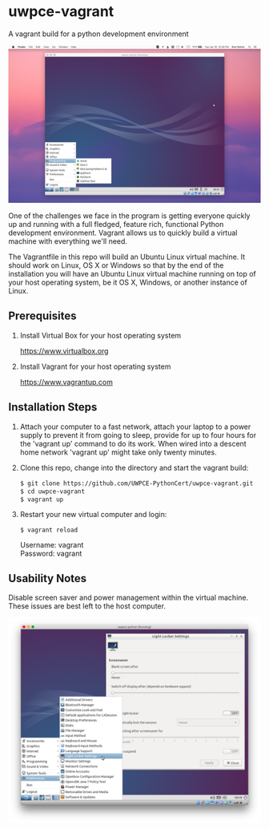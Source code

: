 # uwpce-vagrant
A vagrant build for a python development environment

![Image](screenshot.png?raw=true)

One of the challenges we face in the program is getting everyone quickly up and running with a full fledged, feature rich, functional Python development environment.  Vagrant allows us to quickly build a virtual machine with everything we'll need.

The Vagrantfile in this repo will build an Ubuntu Linux virtual machine.  It should work on Linux, OS X or Windows so that by the end of the installation you will have an Ubuntu Linux virtual machine running on top of your host operating system, be it OS X, Windows, or another instance of Linux.

Prerequisites
-------------

1.  Install Virtual Box for your host operating system

    https://www.virtualbox.org

2.  Install Vagrant for your host operating system

    https://www.vagrantup.com

Installation Steps
------------------

1.  Attach your computer to a fast network, attach your laptop to a power supply to prevent it from going to sleep, provide for up to four hours for the 'vagrant up' command to do its work.  When wired into a descent home network 'vagrant up' might take only twenty minutes.

2.  Clone this repo, change into the directory and start the vagrant build:

    ```
    $ git clone https://github.com/UWPCE-PythonCert/uwpce-vagrant.git
    $ cd uwpce-vagrant
    $ vagrant up
    ```

3.  Restart your new virtual computer and login:

    ```
    $ vagrant reload
    ```

    Username: vagrant<br>
    Password: vagrant

Usability Notes
---------------

Disable screen saver and power management within the virtual machine.  These issues are best left to the host computer.

![Image](screenshot-screensaver.png?raw=true)
